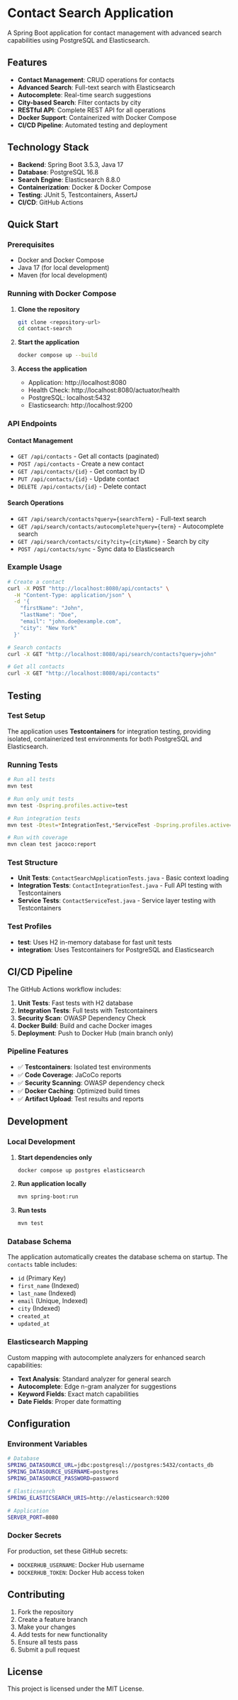 # Contact Search Application

A Spring Boot application for contact management with advanced search capabilities using PostgreSQL and Elasticsearch.

## Features

- **Contact Management**: CRUD operations for contacts
- **Advanced Search**: Full-text search with Elasticsearch
- **Autocomplete**: Real-time search suggestions
- **City-based Search**: Filter contacts by city
- **RESTful API**: Complete REST API for all operations
- **Docker Support**: Containerized with Docker Compose
- **CI/CD Pipeline**: Automated testing and deployment

## Technology Stack

- **Backend**: Spring Boot 3.5.3, Java 17
- **Database**: PostgreSQL 16.8
- **Search Engine**: Elasticsearch 8.8.0
- **Containerization**: Docker & Docker Compose
- **Testing**: JUnit 5, Testcontainers, AssertJ
- **CI/CD**: GitHub Actions

## Quick Start

### Prerequisites

- Docker and Docker Compose
- Java 17 (for local development)
- Maven (for local development)

### Running with Docker Compose

1. **Clone the repository**
   ```bash
   git clone <repository-url>
   cd contact-search
   ```

2. **Start the application**
   ```bash
   docker compose up --build
   ```

3. **Access the application**
   - Application: http://localhost:8080
   - Health Check: http://localhost:8080/actuator/health
   - PostgreSQL: localhost:5432
   - Elasticsearch: http://localhost:9200

### API Endpoints

#### Contact Management
- `GET /api/contacts` - Get all contacts (paginated)
- `POST /api/contacts` - Create a new contact
- `GET /api/contacts/{id}` - Get contact by ID
- `PUT /api/contacts/{id}` - Update contact
- `DELETE /api/contacts/{id}` - Delete contact

#### Search Operations
- `GET /api/search/contacts?query={searchTerm}` - Full-text search
- `GET /api/search/contacts/autocomplete?query={term}` - Autocomplete search
- `GET /api/search/contacts/city?city={cityName}` - Search by city
- `POST /api/contacts/sync` - Sync data to Elasticsearch

### Example Usage

```bash
# Create a contact
curl -X POST "http://localhost:8080/api/contacts" \
  -H "Content-Type: application/json" \
  -d '{
    "firstName": "John",
    "lastName": "Doe",
    "email": "john.doe@example.com",
    "city": "New York"
  }'

# Search contacts
curl -X GET "http://localhost:8080/api/search/contacts?query=john"

# Get all contacts
curl -X GET "http://localhost:8080/api/contacts"
```

## Testing

### Test Setup

The application uses **Testcontainers** for integration testing, providing isolated, containerized test environments for both PostgreSQL and Elasticsearch.

### Running Tests

```bash
# Run all tests
mvn test

# Run only unit tests
mvn test -Dspring.profiles.active=test

# Run integration tests
mvn test -Dtest=*IntegrationTest,*ServiceTest -Dspring.profiles.active=integration

# Run with coverage
mvn clean test jacoco:report
```

### Test Structure

- **Unit Tests**: `ContactSearchApplicationTests.java` - Basic context loading
- **Integration Tests**: `ContactIntegrationTest.java` - Full API testing with Testcontainers
- **Service Tests**: `ContactServiceTest.java` - Service layer testing with Testcontainers

### Test Profiles

- **test**: Uses H2 in-memory database for fast unit tests
- **integration**: Uses Testcontainers for PostgreSQL and Elasticsearch

## CI/CD Pipeline

The GitHub Actions workflow includes:

1. **Unit Tests**: Fast tests with H2 database
2. **Integration Tests**: Full tests with Testcontainers
3. **Security Scan**: OWASP Dependency Check
4. **Docker Build**: Build and cache Docker images
5. **Deployment**: Push to Docker Hub (main branch only)

### Pipeline Features

- ✅ **Testcontainers**: Isolated test environments
- ✅ **Code Coverage**: JaCoCo reports
- ✅ **Security Scanning**: OWASP dependency check
- ✅ **Docker Caching**: Optimized build times
- ✅ **Artifact Upload**: Test results and reports

## Development

### Local Development

1. **Start dependencies only**
   ```bash
   docker compose up postgres elasticsearch
   ```

2. **Run application locally**
   ```bash
   mvn spring-boot:run
   ```

3. **Run tests**
   ```bash
   mvn test
   ```

### Database Schema

The application automatically creates the database schema on startup. The `contacts` table includes:

- `id` (Primary Key)
- `first_name` (Indexed)
- `last_name` (Indexed)
- `email` (Unique, Indexed)
- `city` (Indexed)
- `created_at`
- `updated_at`

### Elasticsearch Mapping

Custom mapping with autocomplete analyzers for enhanced search capabilities:

- **Text Analysis**: Standard analyzer for general search
- **Autocomplete**: Edge n-gram analyzer for suggestions
- **Keyword Fields**: Exact match capabilities
- **Date Fields**: Proper date formatting

## Configuration

### Environment Variables

```bash
# Database
SPRING_DATASOURCE_URL=jdbc:postgresql://postgres:5432/contacts_db
SPRING_DATASOURCE_USERNAME=postgres
SPRING_DATASOURCE_PASSWORD=password

# Elasticsearch
SPRING_ELASTICSEARCH_URIS=http://elasticsearch:9200

# Application
SERVER_PORT=8080
```

### Docker Secrets

For production, set these GitHub secrets:
- `DOCKERHUB_USERNAME`: Docker Hub username
- `DOCKERHUB_TOKEN`: Docker Hub access token

## Contributing

1. Fork the repository
2. Create a feature branch
3. Make your changes
4. Add tests for new functionality
5. Ensure all tests pass
6. Submit a pull request

## License

This project is licensed under the MIT License.
